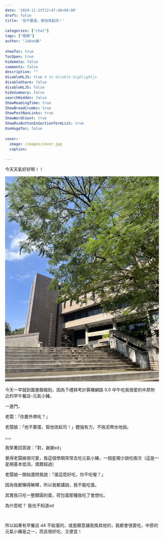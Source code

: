 ```yaml
---
date: '2024-11-23T12:47:46+08:00'
draft: false
title: '他不要蛋，幫他改起司！'

categories: ["chat"]
tags: ["閒聊"]
author: "Jabee姜"

showToc: true
TocOpen: true
hidemeta: false
comments: false
description: ""
disableHLJS: true # to disable highlightjs
disableShare: false
disableHLJS: false
hideSummary: false
searchHidden: false
ShowReadingTime: true
ShowBreadCrumbs: true
ShowPostNavLinks: true
ShowWordCount: true
ShowRssButtonInSectionTermList: true
UseHugoToc: false

cover:
  image: /images/cover.jpg
  caption: 

---
```


今天天氣好好啊！！

![](IMG_5081.HEIC_compressed.JPEG)

今天一早就到圖書館報到，因為下禮拜考計算機網路 0.0
中午吃我很愛的中原附近的早午餐店-元氣小豬。

一進門，

老闆：「你要外帶吼？」

老闆娘：「他不要蛋，幫他改起司！」鏗強有力，不拖泥帶水地說。

。。。

我笑著回答說：「對，謝謝xd」

覺得老闆娘很可愛，我這個學期常常去吃元氣小豬，一個星期少說吃兩次（這是一星期基本低消，偶爾超過）

老闆娘一開始還問我說：「蛋這麼好吃，你不吃喔？」

因為我都懶得解釋，所以我都講說，我不能吃蛋。

其實我只吃一整顆圓的蛋，荷包蛋那種我吃了會想吐。

為什麼呢？ 我也不知道xd

<br>

所以如果有早餐店 d4 不給蛋的，或是願意讓我換其他的，我都會很愛吃，中原的元氣小豬是之一，而且很好吃、又便宜！

